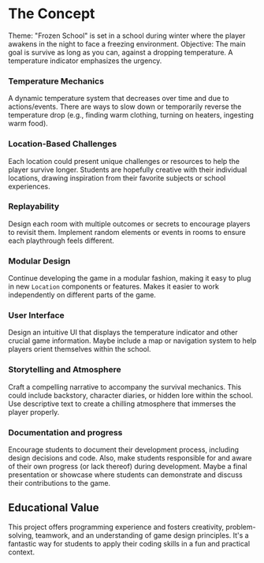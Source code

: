 # The Concept

Theme: "Frozen School" is set in a school during winter where the player awakens in the night to face a freezing environment.
Objective: The main goal is survive as long as you can, against a dropping temperature. A temperature indicator emphasizes the urgency. 

### Temperature Mechanics
A dynamic temperature system that decreases over time and due to actions/events. There are ways to slow down or temporarily reverse the temperature drop (e.g., finding warm clothing, turning on heaters, ingesting warm food).

### Location-Based Challenges
Each location could present unique challenges or resources to help the player survive longer. Students are hopefully creative with their individual locations, drawing inspiration from their favorite subjects or school experiences.

### Replayability
Design each room with multiple outcomes or secrets to encourage players to revisit them. Implement random elements or events in rooms to ensure each playthrough feels different.

### Modular Design
Continue developing the game in a modular fashion, making it easy to plug in new `Location` components or features. Makes it easier to work independently on different parts of the game.

### User Interface
Design an intuitive UI that displays the temperature indicator and other crucial game information.
Maybe include a map or navigation system to help players orient themselves within the school.

### Storytelling and Atmosphere
Craft a compelling narrative to accompany the survival mechanics. This could include backstory, character diaries, or hidden lore within the school. Use descriptive text to create a chilling atmosphere that immerses the player properly.

### Documentation and progress
Encourage students to document their development process, including design decisions and code. Also, make students responsible for and aware of their own progress (or lack thereof) during development. Maybe a final presentation or showcase where students can demonstrate and discuss their contributions to the game.

## Educational Value
This project offers programming experience and fosters creativity, problem-solving, teamwork, and an understanding of game design principles. It's a fantastic way for students to apply their coding skills in a fun and practical context.